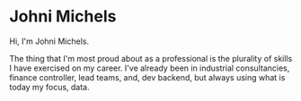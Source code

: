 # Johni Michels

Hi, I'm Johni Michels.

The thing that I'm most proud about as a professional is the plurality of skills I have exercised on my career.
I've already been in industrial consultancies, finance controller, lead teams, and, dev backend, but always using what is today my focus, data.
